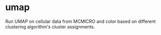 # umap
Run UMAP on cellular data from MCMICRO and color based on different clustering algorithm's cluster assignments.
